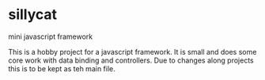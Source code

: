 # sillycat
mini javascript framework

This is a hobby project for a javascript framework. It is small and does some core work with data binding and controllers. Due to changes along projects this is to be kept as teh main file.


